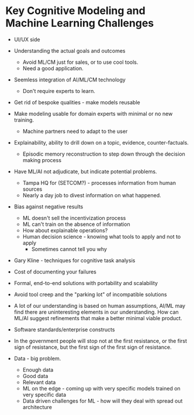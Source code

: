 # Key Cognitive Modeling and Machine Learning Challenges
* UI/UX side
* Understanding the actual goals and outcomes
  * Avoid ML/CM just for sales, or to use cool tools.
  * Need a good application.
* Seemless integration of AI/ML/CM technology
  * Don't require experts to learn.
* Get rid of bespoke qualities - make models reusable
* Make modeling usable for domain experts with minimal or no new training.
  * Machine partners need to adapt to the user
* Explainability, ability to drill down on a topic, evidence, counter-factuals.
  * Episodic memory reconstruction to step down through the decision making process

* Have ML/AI not adjudicate, but indicate potential problems.
  * Tampa HQ for (SETCOM?) - processes information from human sources
  * Nearly a day job to divest information on what happened.

* Bias against negative results
  * ML doesn't sell the incentivization process
  * ML can't train on the absence of information
  * How about explainable operations?
  * Human decision science - knowing what tools to apply and not to apply
    * Sometimes cannot tell you why

* Gary Kline - techniques for cognitive task analysis
* Cost of documenting your failures

* Formal, end-to-end solutions with portability and scalability

* Avoid tool creep and the "parking lot" of incompatible solutions

* A lot of our understanding is based on human assumptions, AI/ML may find there are uninteresting elements in our understanding.  How can ML/AI suggest refinements that make a better minimal viable product.

* Software standards/enterprise constructs

* In the government people will stop not at the first resistance, or the first sign of resistance, but the first sign of the first sign of resistance.

* Data - big problem.
  * Enough data
  * Good data
  * Relevant data
  * ML on the edge - coming up with very specific models trained on very specific data
  * Data driven challenges for ML - how will they deal with spread out architecture
